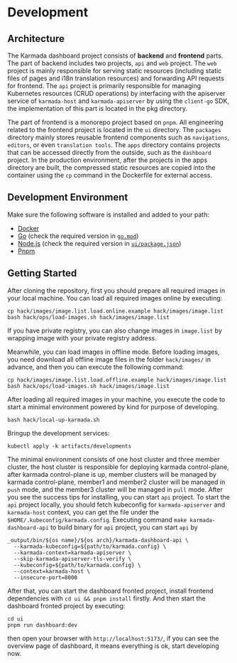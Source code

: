 # Development

## Architecture
The Karmada dashboard project consists of **backend** and **frontend** parts. The part of backend includes two projects, `api` and `web` project. The `web` project is mainly responsible for serving static resources (including static files of pages and i18n translation resources) and forwarding API requests for frontend. The `api` project is primarily responsible for managing Kubernetes resources (CRUD operations) by interfacing with the apiserver service of `karmada-host` and `karmada-apiserver` by using the `client-go` SDK, the implementation of this part is located in the pkg directory.

The part of frontend is a monorepo project based on `pnpm`. All engineering related to the frontend project is located in the `ui` directory. The `packages` directory mainly stores reusable frontend components such as `navigations`, `editors`, or even `translation tools`. The `apps` directory contains projects that can be accessed directly from the outside, such as the `dashboard` project. In the production environment, after the projects in the apps directory are built, the compressed static resources are copied into the container using the `cp` command in the Dockerfile for external access.


## Development Environment

Make sure the following software is installed and added to your path:

- [Docker](https://docs.docker.com/engine/install/)
- [Go](https://golang.org/dl/) (check the required version in [`go.mod`](go.mod))
- [Node.js](https://nodejs.org/en/download) (check the required version in [`ui/package.json`](ui/package.json))
- [Pnpm](https://pnpm.io/installation)



## Getting Started

After cloning the repository, first you should prepare all required images in your local machine.
You can load all required images online by executing:
```shell
cp hack/images/image.list.load.online.example hack/images/image.list
bash hack/ops/load-images.sh hack/images/image.list
```
If you have private registry, you can also change images in `image.list` by wrapping image with your private registry address.

Meanwhile, you can load images in offline mode. Before loading images, you need download all offline image files in the folder 
`hack/images/` in advance, and then you can execute the following command: 
```shell
cp hack/images/image.list.load.offline.example hack/images/image.list
bash hack/ops/load-images.sh hack/images/image.list
```

After loading all required images in your machine, you execute the code to start a minimal environment powered by kind for purpose of developing. 
```shell
bash hack/local-up-karmada.sh
```

Bringup the development services:
```
kubectl apply -k artifacts/developments
```

The minimal environment consists of one host cluster and three member cluster, the host cluster is responsible for deploying karmada control-plane, after karmada control-plane is up, member clusters will be managed by karmada control-plane, member1 and member2 cluster will be managed in `push` mode, and the member3 cluster will be managed in `pull` mode. After you see the success tips for installing, you can start `api` project. To start the `api` project locally, you should fetch kubeconfig for `karmada-apiserver` and `karmada-host` context, you can get the file under the `$HOME/.kubeconfig/karmada.config`. Executing command `make karmada-dashboard-api` to build binary for `api` project, you can start `api` by 
```shell
_output/bin/${os name}/${os arch}/karmada-dashboard-api \
  --karmada-kubeconfig=${path/to/karmada.config} \
  --karmada-context=karmada-apiserver \
  --skip-karmada-apiserver-tls-verify \
  --kubeconfig=${path/to/karmada.config} \
  --context=karmada-host \
  --insecure-port=8000
```
After that, you can start the dashboard fronted project, install frontend dependencies with `cd ui && pnpm install` firstly. And then start the dashboard fronted project by executing:
```shell
cd ui
pnpm run dashboard:dev
```
then open your browser with `http://localhost:5173/`, if you can see the overview page of dashboard, it means everything is ok, start developing now.
